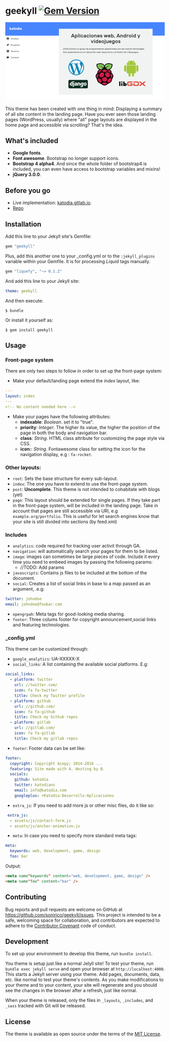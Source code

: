 # geekyll [![Gem Version](https://badge.fury.io/rb/geekyll.svg)](https://badge.fury.io/rb/geekyll)

![geekyll sample implemetation](screenshot.png)

This theme has been created with one thing in mind: Displaying a summary of all site content in the landing page. Have you ever seen those landing pages (WordPress, usually) where "all" page layouts are displayed in the home page and accessible via scrolling? That's the idea.

## What's included

* __Google fonts__.
* __Font awesome__. Bootstrap no longer support icons.
* __Bootstrap 4 alpha4__. And since the whole folder of bootstrap4 is included, you can even have access to bootstrap variables and mixins! 
* __jQuery 3.0.0__.

## Before you go

* Live implementation: [katodia.gitlab.io](//katodia.gitlab.io). 
* [Repo](//github.com/katodia/katodia.com)

## Installation

Add this line to your Jekyll site's Gemfile:

```ruby
gem "geekyll"
```

Plus, add this another one to your _config.yml or to the `:jekyll_plugins` variable within your Gemfile. It is for processing *Liquid* tags manually.

```ruby
gem "liquefy", "~> 0.1.2"
```

And add this line to your Jekyll site:

```yaml
theme: geekyll
```

And then execute:

    $ bundle

Or install it yourself as:

    $ gem install geekyll

## Usage

### Front-page system

There are only two steps to follow in order to set up the front-page system:

- Make your default/landing page extend the *index* layout, like:
```yaml
---
layout: index
---
<!-- No content needed here -->
```
- Make your pages have the following attributes:
  -  **indexable**: *Boolean*. set it to "true".
  -  **priority**: *Integer*. The higher its value, the higher the position of the page in both the body and navigation bar.
  -  **class**: *String*. HTML class attribute for customizing the page style via CSS.
  -  **icon:**: *String*. Fontawesome class for setting the icon for the navigation display, e.g : `fa-rocket`.
  
### Other layouts:
 
 * `root`: Sets the base structure for every sub-layout.
 * `index`: The one you have to extend to use the front-page system.
 * `post`: **Uncomplete**. This theme is not intended to cohabitate with blogs (yet)
 * `page`: This layout should be extended for single pages. If they take part in the front-page system, will be included in the landing page. Take in account that pages are still accessible via URI, e.g `example.org/portfolio`. This is useful for let search engines know that your site is still divided into sections (by feed.xml)
 
### Includes
 
 * `analytics`: code required for tracking user activit through GA.
 * `navigation`: will automatically search your pages for them to be listed.
 * `image`: images can sometimes be large pieces of code. Include it every time you need to embeed images by passing the following params:
   * //TODO: Add params
 * `javascripts`: Contains js files to be included at the bottom of the document.
 * `social`: Creates a list of social links in base to a map passed as an argument, .e.g:
```yaml
twitter: johndoe
email: johndoe@foobar.com
```
* `opengrpah`: Meta tags for good-looking media sharing.
* `footer`: Three colums footer for copyright announcement,social links and featuring technologies.

 
 ### _config.yml
 
 This theme can be customized through:
 
 * `google_analytics`: UA-XXXXX-X
 * `social_links`: A list containing the available social platforms. E.g:
 
```yaml
social_links:
  - platform: twitter
    url: //twitter.com/
    icon: fa fa-twitter
    title: Check my Twitter profile
  - platform: github
    url: //github.com/
    icon: fa fa-github
    title: Check my Github repos
  - platform: gitlab
    url: //gitlab.com/
    icon: fa fa-gitlab
    title: Check my gitlab repos
```

 * `footer`: Footer data can be set like:
 
```yaml
footer:
  copyright: Copyright &copy; 2014-2016 ...
  featuring: Site made with A. Hosting by B.
  socials:
    github: katodia
    twitter: katodians
    email: info@katodia.com
    googleplus: +Katodia-Desarrollo-Aplicaciones
```

 * `extra_js`: If you need to add more js or other misc files, do it like so:

```yaml
 extra_js:
  - assets/js/contact-form.js
  - assets/js/anchor-animation.js 
```

* `meta`: In case you need to specify more standard meta tags:

```yaml
meta: 
  keywords: web, development, game, design
  foo: bar
```

Output:

```html
<meta name"keywords" content="web, development, game, design" />
<meta name"foo" content="bar" />
```


## Contributing

Bug reports and pull requests are welcome on GitHub at https://github.com/sonirico/geekyll/issues. This project is intended to be a safe, welcoming space for collaboration, and contributors are expected to adhere to the [Contributor Covenant](http://contributor-covenant.org) code of conduct.

## Development

To set up your environment to develop this theme, run `bundle install`.

You theme is setup just like a normal Jelyll site! To test your theme, run `bundle exec jekyll serve` and open your browser at `http://localhost:4000`. This starts a Jekyll server using your theme. Add pages, documents, data, etc. like normal to test your theme's contents. As you make modifications to your theme and to your content, your site will regenerate and you should see the changes in the browser after a refresh, just like normal.

When your theme is released, only the files in `_layouts`, `_includes`, and `_sass` tracked with Git will be released.

## License

The theme is available as open source under the terms of the [MIT License](http://opensource.org/licenses/MIT).

